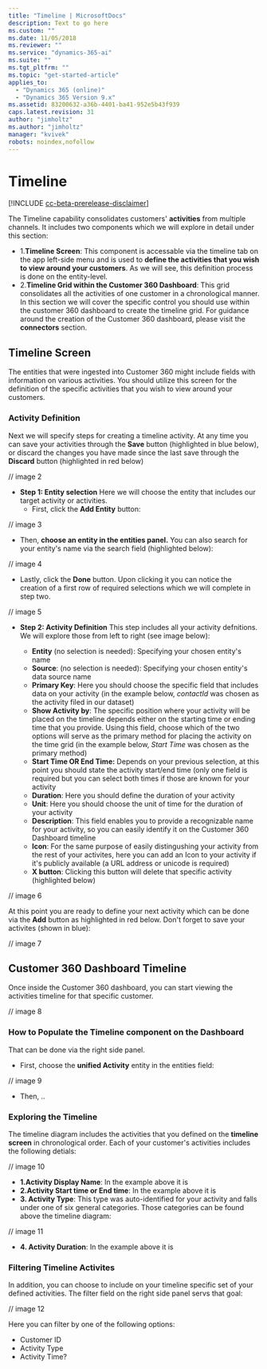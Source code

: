 ```yaml
---
title: "Timeline | MicrosoftDocs"
description: Text to go here
ms.custom: ""
ms.date: 11/05/2018
ms.reviewer: ""
ms.service: "dynamics-365-ai"
ms.suite: ""
ms.tgt_pltfrm: ""
ms.topic: "get-started-article"
applies_to: 
  - "Dynamics 365 (online)"
  - "Dynamics 365 Version 9.x"
ms.assetid: 83200632-a36b-4401-ba41-952e5b43f939
caps.latest.revision: 31
author: "jimholtz"
ms.author: "jimholtz"
manager: "kvivek"
robots: noindex,nofollow
---
```

# Timeline

[!INCLUDE [cc-beta-prerelease-disclaimer](../includes/cc-beta-prerelease-disclaimer.md)]

The Timeline capability consolidates customers' **activities** from multiple channels. It includes two components which we will explore in detail under this section:
- 1.**Timeline Screen**: This component is accessable via the timeline tab on the app left-side menu and is used to **define the activities that you wish to view around your customers**. As we will see, this definition process is done on the entity-level.
- 2.**Timeline Grid within the Customer 360 Dashboard**: This grid consolidates all the activities of one customer in a chronological manner. In this section we will cover the specific control you should use within the customer 360 dashboard to create the timeline grid. For guidance around the creation of the Customer 360 dashboard, please visit the **connectors** section.

## Timeline Screen
The entities that were ingested into Customer 360 might include fields with information on various activities. You should utilize this screen for the definition of the specific activities that you wish to view around your customers.

### Activity Definition
Next we will specify steps for creating a timeline activity. At any time you can save your activities through the **Save** button (highlighted in blue below), or discard the changes you have made since the last save through the **Discard** button (highlighted in red below)

// image 2

- **Step 1: Entity selection**
Here we will choose the entity that includes our target activity or activities.
   - First, click the **Add Entity** button:
  
// image 3

   - Then, **choose an entity in the entities panel.** You can also search for your entity's name via the search field (highlighted below):

// image 4

   - Lastly, click the **Done** button. Upon clicking it you can notice the creation of a first row of required selections which we will complete in step two.
  
// image 5
  
- **Step 2: Activity Definition**
This step includes all your activity defnitions. We will explore those from left to right (see image below):

  - **Entity** (no selection is needed): Specifying your chosen entity's name
  - **Source**: (no selection is needed): Specifying your chosen entity's data source name
  - **Primary Key**: Here you should choose the specific field that includes data on your activity (in the example below, *contactId* was chosen as the activity filed in our dataset)
  - **Show Activity by**: The specific position where your activity will be placed on the timeline depends either on the starting time or ending time that you provide. Using this field, choose which of the two options will serve as the primary method for placing the activity on the time grid (in the example below, *Start Time* was chosen as the primary method)
  - **Start Time OR End Time:** Depends on your previous selection, at this point you should state the activity start/end time (only one field is required but you can select both times if those are known for your activity
  - **Duration**: Here you should define the duration of your activity 
  - **Unit**: Here you should choose the unit of time for the duration of your activity
  - **Description**: This field enables you to provide a recognizable name for your activity, so you can easily identify it on the Customer 360 Dashboard timeline 
  - **Icon**: For the same purpose of easily distingushing your activity from the rest of your activites, here you can add an Icon to your activity if it's publicly available (a URL address or unicode is required)
  - **X button**: Clicking this button will delete that specific activity (highlighted below)
  
// image 6
  
At this point you are ready to define your next activity which can be done via the **Add** button as highlighted in red below. Don't forget to save your activites (shown in blue):

// image 7

## Customer 360 Dashboard Timeline
Once inside the Customer 360 dashboard, you can start viewing the activities timeline for that specific customer.

// image 8

### How to Populate the Timeline component on the Dashboard
That can be done via the right side panel. 

- First, choose the **unified Activity** entity in the entities field:
    
// image 9

- Then, ..
   
### Exploring the Timeline 
The timeline diagram includes the activities that you defined on the **timeline screen** in chronological order. Each of your customer's activities includes the following detials:

// image 10

- **1.Activity Display Name**: In the example above it is
- **2.Activity Start time or End time**: In the example above it is
- **3. Activity Type**: This type was auto-identified for your activity and falls under one of six general categories. Those categories can be found above the timeline diagram:

// image 11

- **4. Activity Duration**: In the example above it is

### Filtering Timeline Activites
In addition, you can choose to include on your timeline specific set of your defined activities. The filter field on the right side panel servs that goal:

// image 12

Here you can filter by one of the following options:
- Customer ID
- Activity Type
- Activity Time?





 
